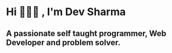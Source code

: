   # Hi 🙋🏻‍♂️ , I'm Dev Sharma

  ## A passionate self taught programmer, Web Developer and problem solver.


